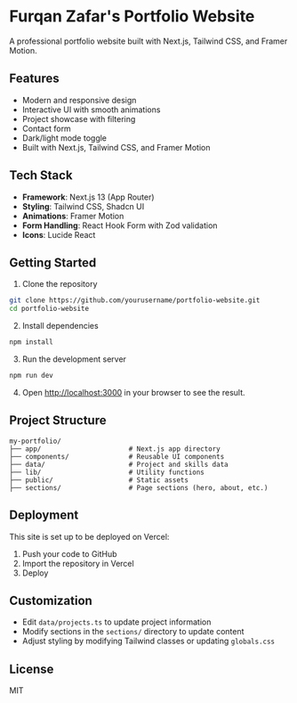 # Furqan Zafar's Portfolio Website

A professional portfolio website built with Next.js, Tailwind CSS, and Framer Motion.

## Features

- Modern and responsive design
- Interactive UI with smooth animations
- Project showcase with filtering
- Contact form
- Dark/light mode toggle
- Built with Next.js, Tailwind CSS, and Framer Motion

## Tech Stack

- **Framework**: Next.js 13 (App Router)
- **Styling**: Tailwind CSS, Shadcn UI
- **Animations**: Framer Motion
- **Form Handling**: React Hook Form with Zod validation
- **Icons**: Lucide React

## Getting Started

1. Clone the repository

```bash
git clone https://github.com/yourusername/portfolio-website.git
cd portfolio-website
```

2. Install dependencies

```bash
npm install
```

3. Run the development server

```bash
npm run dev
```

4. Open [http://localhost:3000](http://localhost:3000) in your browser to see the result.

## Project Structure

```
my-portfolio/
├── app/                      # Next.js app directory
├── components/               # Reusable UI components
├── data/                     # Project and skills data
├── lib/                      # Utility functions
├── public/                   # Static assets
├── sections/                 # Page sections (hero, about, etc.)
```

## Deployment

This site is set up to be deployed on Vercel:

1. Push your code to GitHub
2. Import the repository in Vercel
3. Deploy

## Customization

- Edit `data/projects.ts` to update project information
- Modify sections in the `sections/` directory to update content
- Adjust styling by modifying Tailwind classes or updating `globals.css`

## License

MIT